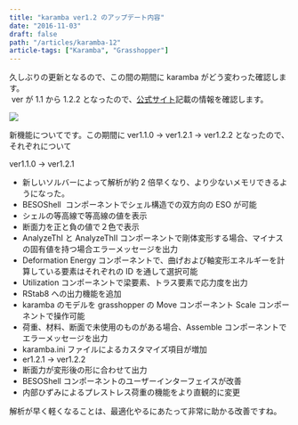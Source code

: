 ```yaml
---
title: "karamba ver1.2 のアップデート内容"
date: "2016-11-03"
draft: false
path: "/articles/karamba-12"
article-tags: ["Karamba", "Grasshopper"]
---
```


久しぶりの更新となるので、この間の期間に karamba がどう変わった確認します。  
 ver が 1.1 から 1.2.2 となったので、[公式サイト](http://www.grasshopper3d.com/group/karamba/page/new-features-and-bug-fixes)記載の情報を確認します。

[![](https://api.ning.com/files/2mxGt-70BGGTngCq9wUcVYtSXOQ-aIuAtFiYLQ9ZtAUuJ-9DUufgWDWIn1tnSxjuiF5UksjNqahZiLufV6b*zQPZCIRJRNqN/karambaLogo_480x480.jpg?crop=1:1&width=171)](http://api.ning.com/files/2mxGt-70BGGTngCq9wUcVYtSXOQ-aIuAtFiYLQ9ZtAUuJ-9DUufgWDWIn1tnSxjuiF5UksjNqahZiLufV6b*zQPZCIRJRNqN/karambaLogo_480x480.jpg?crop=1%3A1&width=171)

新機能についてです。この期間に ver1.1.0 → ver1.2.1 → ver1.2.2 となったので、それぞれについて

ver1.1.0 → ver1.2.1  
- 新しいソルバーによって解析が約 2 倍早くなり、より少ないメモリできるようになった。  
- BESOShell  コンポーネントでシェル構造での双方向の ESO が可能  
- シェルの等高線で等高線の値を表示  
- 断面力を正と負の値で２色で表示  
- AnalyzeThI と AnalyzeThII コンポーネントで剛体変形する場合、マイナスの固有値を持つ場合エラーメッセージを出力  
- Deformation Energy コンポーネントで、曲げおよび軸変形エネルギーを計算している要素はそれぞれの ID を通して選択可能  
- Utilization コンポーネントで梁要素、トラス要素で応力度を出力  
- RStab8 への出力機能を追加  
- karamba のモデルを grasshopper の Move コンポーネント Scale コンポーネントで操作可能  
- 荷重、材料、断面で未使用のものがある場合、Assemble コンポーネントでエラーメッセージを出力  
- karamba.ini ファイルによるカスタマイズ項目が増加
- er1.2.1 → ver1.2.2  
- 断面力が変形後の形に合わせて出力  
- BESOShell コンポーネントのユーザーインターフェイスが改善  
- 内部ひずみによるプレストレス荷重の機能をより直観的に変更

解析が早く軽くなることは、最適化やるにあたって非常に助かる改善ですね。
